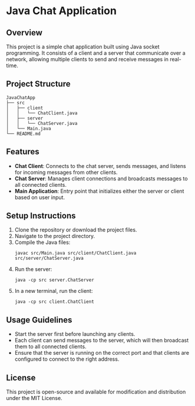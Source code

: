 # Java Chat Application

## Overview
This project is a simple chat application built using Java socket programming. It consists of a client and a server that communicate over a network, allowing multiple clients to send and receive messages in real-time.

## Project Structure
```
JavaChatApp
├── src
│   ├── client
│   │   └── ChatClient.java
│   ├── server
│   │   └── ChatServer.java
│   └── Main.java
└── README.md
```

## Features
- **Chat Client**: Connects to the chat server, sends messages, and listens for incoming messages from other clients.
- **Chat Server**: Manages client connections and broadcasts messages to all connected clients.
- **Main Application**: Entry point that initializes either the server or client based on user input.

## Setup Instructions
1. Clone the repository or download the project files.
2. Navigate to the project directory.
3. Compile the Java files:
   ```
   javac src/Main.java src/client/ChatClient.java src/server/ChatServer.java
   ```
4. Run the server:
   ```
   java -cp src server.ChatServer
   ```
5. In a new terminal, run the client:
   ```
   java -cp src client.ChatClient
   ```

## Usage Guidelines
- Start the server first before launching any clients.
- Each client can send messages to the server, which will then broadcast them to all connected clients.
- Ensure that the server is running on the correct port and that clients are configured to connect to the right address.

## License
This project is open-source and available for modification and distribution under the MIT License.